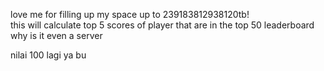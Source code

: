 love me for filling up my space up to 239183812938120tb! <br/>
this will calculate top 5 scores of player that are in the top 50 leaderboard <br/>
why is it even a server <br/>

nilai 100 lagi ya bu